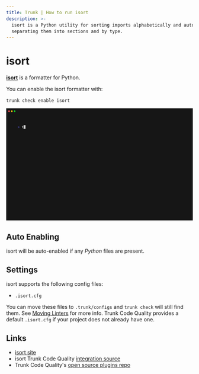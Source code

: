 ```yaml
---
title: Trunk | How to run isort
description: >-
  isort is a Python utility for sorting imports alphabetically and automatically
  separating them into sections and by type.
---
```


# isort

[**isort**](https://pycqa.github.io/isort/) is a formatter for Python.

You can enable the isort formatter with:

```shell
trunk check enable isort
```

![isort example output](../../../.gitbook/assets/isort.gif)

## Auto Enabling

isort will be auto-enabled if any _Python_ files are present.

## Settings

isort supports the following config files:

* `.isort.cfg`

You can move these files to `.trunk/configs` and `trunk check` will still find them. See [Moving Linters](../configure-linters.md#moving-linters) for more info. Trunk Code Quality provides a default `.isort.cfg` if your project does not already have one.

## Links

* [isort site](https://pycqa.github.io/isort/)
* isort Trunk Code Quality [integration source](https://github.com/trunk-io/plugins/tree/main/linters/isort)
* Trunk Code Quality's [open source plugins repo](https://github.com/trunk-io/plugins/tree/main)
